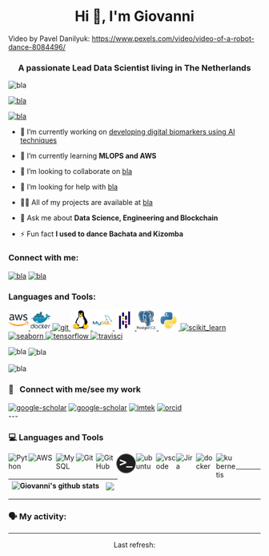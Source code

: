 <!--
### Hi there 👋



**G-Licitra/G-Licitra** is a ✨ _special_ ✨ repository because its `README.md` (this file) appears on your GitHub profile.

Here are some ideas to get you started:

- 🔭 I’m currently working on ...
- 🌱 I’m currently learning ...
- 👯 I’m looking to collaborate on ...
- 🤔 I’m looking for help with ...
- 💬 Ask me about ...
- 📫 How to reach me: ...
- 😄 Pronouns: ...
- ⚡ Fun fact: ...
-->

<h1 align="center">Hi 👋, I'm Giovanni</h1>




Video by Pavel Danilyuk: https://www.pexels.com/video/video-of-a-robot-dance-8084496/


<h3 align="center">A passionate Lead Data Scientist living in The Netherlands</h3>

<p align="left"> <img src="https://komarev.com/ghpvc/?username=bla&label=Profile%20views&color=0e75b6&style=flat" alt="bla" /> </p>

<p align="left"> <a href="https://github.com/ryo-ma/github-profile-trophy"><img src="https://github-profile-trophy.vercel.app/?username=bla" alt="bla" /></a> </p>

<p align="left"> <a href="https://twitter.com/bla" target="blank"><img src="https://img.shields.io/twitter/follow/bla?logo=twitter&style=for-the-badge" alt="bla" /></a> </p>

- 🔭 I’m currently working on [developing digital biomarkers using AI techniques](link)

- 🌱 I’m currently learning **MLOPS and AWS**

- 👯 I’m looking to collaborate on [bla](link)

- 🤝 I’m looking for help with [bla](link)

- 👨‍💻 All of my projects are available at [bla](bla)

- 💬 Ask me about **Data Science, Engineering and Blockchain**

- ⚡ Fun fact **I used to dance Bachata and Kizomba**

<h3 align="left">Connect with me:</h3>
<p align="left">
<a href="https://twitter.com/bla" target="blank"><img align="center" src="https://raw.githubusercontent.com/rahuldkjain/github-profile-readme-generator/master/src/images/icons/Social/twitter.svg" alt="bla" height="30" width="40" /></a>
<a href="https://linkedin.com/in/bla" target="blank"><img align="center" src="https://raw.githubusercontent.com/rahuldkjain/github-profile-readme-generator/master/src/images/icons/Social/linked-in-alt.svg" alt="bla" height="30" width="40" /></a>
</p>

<h3 align="left">Languages and Tools:</h3>
<p align="left"> <a href="https://aws.amazon.com" target="_blank" rel="noreferrer"> <img src="https://raw.githubusercontent.com/devicons/devicon/master/icons/amazonwebservices/amazonwebservices-original-wordmark.svg" alt="aws" width="40" height="40"/> </a> <a href="https://www.docker.com/" target="_blank" rel="noreferrer"> <img src="https://raw.githubusercontent.com/devicons/devicon/master/icons/docker/docker-original-wordmark.svg" alt="docker" width="40" height="40"/> </a> <a href="https://git-scm.com/" target="_blank" rel="noreferrer"> <img src="https://www.vectorlogo.zone/logos/git-scm/git-scm-icon.svg" alt="git" width="40" height="40"/> </a> <a href="https://www.linux.org/" target="_blank" rel="noreferrer"> <img src="https://raw.githubusercontent.com/devicons/devicon/master/icons/linux/linux-original.svg" alt="linux" width="40" height="40"/> </a> <a href="https://www.mysql.com/" target="_blank" rel="noreferrer"> <img src="https://raw.githubusercontent.com/devicons/devicon/master/icons/mysql/mysql-original-wordmark.svg" alt="mysql" width="40" height="40"/> </a> <a href="https://pandas.pydata.org/" target="_blank" rel="noreferrer"> <img src="https://raw.githubusercontent.com/devicons/devicon/2ae2a900d2f041da66e950e4d48052658d850630/icons/pandas/pandas-original.svg" alt="pandas" width="40" height="40"/> </a> <a href="https://www.postgresql.org" target="_blank" rel="noreferrer"> <img src="https://raw.githubusercontent.com/devicons/devicon/master/icons/postgresql/postgresql-original-wordmark.svg" alt="postgresql" width="40" height="40"/> </a> <a href="https://www.python.org" target="_blank" rel="noreferrer"> <img src="https://raw.githubusercontent.com/devicons/devicon/master/icons/python/python-original.svg" alt="python" width="40" height="40"/> </a> <a href="https://scikit-learn.org/" target="_blank" rel="noreferrer"> <img src="https://upload.wikimedia.org/wikipedia/commons/0/05/Scikit_learn_logo_small.svg" alt="scikit_learn" width="40" height="40"/> </a> <a href="https://seaborn.pydata.org/" target="_blank" rel="noreferrer"> <img src="https://seaborn.pydata.org/_images/logo-mark-lightbg.svg" alt="seaborn" width="40" height="40"/> </a> <a href="https://www.tensorflow.org" target="_blank" rel="noreferrer"> <img src="https://www.vectorlogo.zone/logos/tensorflow/tensorflow-icon.svg" alt="tensorflow" width="40" height="40"/> </a> <a href="https://travis-ci.org" target="_blank" rel="noreferrer"> <img src="https://www.vectorlogo.zone/logos/travis-ci/travis-ci-icon.svg" alt="travisci" width="40" height="40"/> </a> </p>

<p><img align="left" src="https://github-readme-stats.vercel.app/api/top-langs?username=bla&show_icons=true&locale=en&layout=compact" alt="bla" /></p>

<p>&nbsp;<img align="center" src="https://github-readme-stats.vercel.app/api?username=bla&show_icons=true&locale=en" alt="bla" /></p>

<p><img align="center" src="https://github-readme-streak-stats.herokuapp.com/?user=bla&" alt="bla" /></p>



### 🔗 &nbsp; Connect with me/see my work
<p align="left">
<a href="https://linkedin.com/in/giovanni-licitra" target="blank"><img align="center" src="https://cdn.worldvectorlogo.com/logos/linkedin-icon-2.svg" alt="google-scholar" height="30" width="40" /></a> 
<a href="https://scholar.google.com/citations?user=aatixCYAAAAJ&hl=en" target="blank"><img align="center" src="https://upload.wikimedia.org/wikipedia/commons/c/c7/Google_Scholar_logo.svg" alt="google-scholar" height="30" width="40" /></a>
<a href="https://www.syscop.de/people/giovanni-licitra" target="blank"><img align="center" src="https://www.tf.uni-freiburg.de/de/bilder/logos/imtek/imtek-logo-web.png" alt="imtek" height="35" width="45" /></a>
<a href="https://orcid.org/0000-0003-0585-0189" target="blank"><img align="center" src="https://upload.wikimedia.org/wikipedia/commons/0/06/ORCID_iD.svg" alt="orcid" height="30" width="40" /></a>

  
<br>
---

### 💻 Languages and Tools
<img align="left" alt="Python" width="40px" src="https://cdn.worldvectorlogo.com/logos/python-5.svg" />
<img align="left" alt="AWS" width="55px" src="https://upload.wikimedia.org/wikipedia/commons/9/93/Amazon_Web_Services_Logo.svg" />
<img align="left" alt="MySQL" width="40px" src="https://cdn.worldvectorlogo.com/logos/mysql-6.svg" />
<img align="left" alt="Git" width="40px" src="https://www.vectorlogo.zone/logos/git-scm/git-scm-icon.svg" />
<img align="left" alt="GitHub" width="40px" src="https://cdn.worldvectorlogo.com/logos/github-icon-1.svg" />
<img align="left" alt="Terminal" width="40px" src="https://raw.githubusercontent.com/github/explore/80688e429a7d4ef2fca1e82350fe8e3517d3494d/topics/terminal/terminal.png" />
<img align="left" alt="ubuntu" width="40px" src="https://cdn.worldvectorlogo.com/logos/ubuntu-4.svg" />
<img align="left" alt="vscode" width="40px" src="https://www.vectorlogo.zone/logos/visualstudio_code/visualstudio_code-icon.svg" />
<img align="left" alt="Jira" width="40px" src="https://www.vectorlogo.zone/logos/atlassian_jira/atlassian_jira-icon.svg" />  
<img align="left" alt="docker" height="45" width="40px" src="https://www.vectorlogo.zone/logos/docker/docker-official.svg" />  
<img align="left" alt="kubernetis" width="40px" src="https://www.vectorlogo.zone/logos/kubernetes/kubernetes-icon.svg" />  

  
<br>
  
---  
  
| <a href="https://github.com/G-Licitra/github-readme-stats"><img align="left" src="https://github-readme-stats.vercel.app/api?username=G-Licitra&count_private=true&show_icons=true&hide_border=true" alt="Giovanni's github stats" /></a> | <a href="https://github.com/G-Licitra/github-readme-stats"><img align="center" src="https://github-readme-stats.vercel.app/api/top-langs/?username=G-Licitra&layout=compact&theme=default&hide_border=true" /></a> |
| ------------- | ------------- |

---

### 🗣 My activity:

<!--GITHUB_ACTIVITY:{"rows": 5}-->

---

<p align="center">
  Last refresh: 
  <b><!--TIMESTAMP--></b>
</p>
  
<!--
### Public repositories skills chart

<img align="center" alt="codersrank skills chart" width="80%" src="https://cr-skills-chart-widget.azurewebsites.net/api/api?username=G-Licitra" />

https://github-readme-stats.vercel.app/api?username=G-Licitra&show_icons=true&include_all_commits=true&theme=default&hide_border=true&count_private=true

-->

